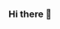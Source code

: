 ### Hi there 👋

<!--
**Avkdos/Avkdos** is a ✨ _special_ ✨ repository because its `README.md` (this file) appears on your GitHub profile.

Here are some ideas to get you started:

- 🔭 I’m studying at Prykarpatski National University
- 🌱 I’m currently learning base of C++ and Python
- ⚡ Fun fact: I`m learning fast
-->
